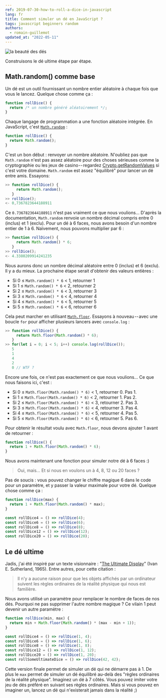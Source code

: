 ```yaml
---
ref: 2019-07-30-how-to-roll-a-dice-in-javascript
lang: fr
title: Comment simuler un dé en JavaScript ?
tags: javascript beginners random
authors:
  - romain-guillemot
updated_at: "2022-05-11"
---
```


![la beauté des dés](https://cdn-images-1.medium.com/max/1024/0*yAFHaiCH9sI5cdLe)

Construisons le dé ultime étape par étape.<!--more-->

## Math.random() comme base

Un dé est un outil fournissant un nombre entier aléatoire à chaque fois que vous le lancez. Quelque chose comme ça :

```js
function rollDice() {
  return /* un nombre généré aléatoirement */;
}
```

Chaque langage de programmation a une fonction aléatoire intégrée. En JavaScript, c'est [`Math.random`](https://developer.mozilla.org/fr/docs/Web/JavaScript/Reference/Global_Objects/Math/random) :

```js
function rollDice() {
  return Math.random();
}
```

C'est un bon début : renvoyer un nombre aléatoire. N'oubliez pas que `Math.random` n'est pas assez aléatoire pour des choses sérieuses comme la cryptographie ou les jeux de casino -- regardez [Crypto.getRandomValues](https://developer.mozilla.org/fr/docs/Web/API/Crypto/getRandomValues) si c'est votre domaine. `Math.random` est assez "équilibré" pour lancer un dé entre amis. Essayons:

```js
>> function rollDice() {
     return Math.random();
   }
>> rollDice();
<- 0,7367823644188911
```

Ce `0.7367823644188911` n'est pas vraiment ce que nous voulions... D'après la documentation, `Math.random` renvoie un nombre décimal compris entre 0 (inclus) et 1 (exclu). Pour un dé à 6 faces, nous avons besoin d'un nombre entier de 1 à 6. Naïvement, nous pouvons multiplier par 6 :

```js
>> function rollDice() {
     return Math.random() * 6;
   }
>> rollDice();
<- 4.3380209914241235
```

Nous aurons donc un nombre décimal aléatoire entre 0 (inclus) et 6 (exclu). Il y a du mieux. La prochaine étape serait d'obtenir des valeurs entières :

- Si 0 ≤ `Math.random() * 6` < 1, retourner 1
- Si 1 ≤ `Math.random() * 6` < 2, retourner 2
- Si 2 ≤ `Math.random() * 6` < 3, retourner 3
- Si 3 ≤ `Math.random() * 6` < 4, retourner 4
- Si 4 ≤ `Math.random() * 6` < 5, retourner 5
- Si 5 ≤ `Math.random() * 6` < 6, retourner 6

Cela peut marcher en utilisant [`Math.floor`](https://developer.mozilla.org/fr/docs/Web/JavaScript/Reference/Global_Objects/Math/floor). Essayons à nouveau -- avec une boucle `for` pour afficher plusieurs lancers avec `console.log` :

```js
>> function rollDice() {
     return Math.floor(Math.random() * 6);
   }
>> for(let i = 0; i < 5; i++) console.log(rollDice());
   5
   1
   4
   2
   0 // WTF ?
```

Encore une fois, ce n'est pas exactement ce que nous voulions... Ce que nous faisons ici, c'est :

- Si 0 ≤ `Math.floor(Math.random() * 6)` < 1, retourner 0. Pas 1.
- Si 1 ≤ `Math.floor(Math.random() * 6)` < 2, retourner 1. Pas 2.
- Si 2 ≤ `Math.floor(Math.random() * 6)` < 3, retourner 2. Pas 3.
- Si 3 ≤ `Math.floor(Math.random() * 6)` < 4, retourner 3. Pas 4.
- Si 4 ≤ `Math.floor(Math.random() * 6)` < 5, retourner 4. Pas 5.
- Si 5 ≤ `Math.floor(Math.random() * 6)` < 6, retourner 5. Pas 6.

Pour obtenir le résultat voulu avec `Math.floor`, nous devons ajouter 1 avant de retourner :

```js
function rollDice() {
  return 1 + Math.floor(Math.random() * 6);
}
```

Nous avons maintenant une fonction pour simuler notre dé à 6 faces :)

> Oui, mais... Et si nous en voulons un à 4, 8, 12 ou 20 faces ?

Pas de soucis : vous pouvez changer le chiffre magique 6 dans le code pour un paramètre, et y passer la valeur maximale pour votre dé. Quelque chose comme ça :

```js
function rollDice(max) {
  return 1 + Math.floor(Math.random() * max);
}

const rollDice4 = () => rollDice(4);
const rollDice6 = () => rollDice(6);
const rollDice8 = () => rollDice(8);
const rollDice12 = () => rollDice(12);
const rollDice20 = () => rollDice(20);
```

## Le dé ultime

Jadis, j'ai été inspiré par un texte visionnaire : "[The Ultimate Display](https://www.wired.com/2009/09/augmented-reality-the-ultimate-display-by-ivan-sutherland-1965/)" (Ivan E. Sutherland, 1965). Entre autres, pour cette citation :

> Il n'y a aucune raison pour que les objets affichés par un ordinateur suivent les règles ordinaires de la réalité physique qui nous est familière.

Nous avons utilisé un paramètre pour remplacer le nombre de faces de nos dés. Pourquoi ne pas supprimer l'autre nombre magique ? Ce vilain 1 peut devenir un autre paramètre :

```js
function rollDice(min, max) {
  return min + Math.floor(Math.random() * (max - min + 1));
}

const rollDice4 = () => rollDice(1, 4);
const rollDice6 = () => rollDice(1, 6);
const rollDice8 = () => rollDice(1, 8);
const rollDice12 = () => rollDice(1, 12);
const rollDice20 = () => rollDice(1, 20);
const rollSomeUltimateDice = () => rollDice(42, 42);
```

Cette version finale permet de simuler un dé qui ne démarre pas à 1. De plus le `max` permet de simuler un dé équilibré au-delà des "règles ordinaires de la réalité physique". Imaginez un dé à 7 côtés. Vous pouvez imiter votre jeu de dés préféré en suivant ses règles ordinaires. Mais si vous pouvez en imaginer un, lancez un dé qui n'existerait jamais dans la réalité ;)
